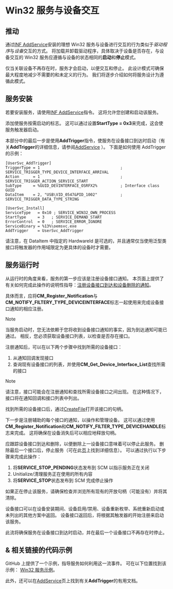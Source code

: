 # <a name="win32-services-interacting-with-devices"></a>Win32 服务与设备交互

## <a name="motivation"></a>推动

通过[INF AddService](https://docs.microsoft.com/windows-hardware/drivers/install/inf-addservice-directive)安装的理想 Win32 服务与设备进行交互的行为类似于*驱动程序*与*设备*交互的方式。  将加载并卸载驱动程序，具体取决于设备是否存在，与设备交互的 Win32 服务应遵循与设备的状态相同的**启动**和**停止**模式。  

仅当关联设备不再存在时，服务才会启动，以便交互和停止。  此设计模式可确保最大程度地减少不需要的和未定义的行为。  我们将逐步介绍如何将服务设计为遵循此模式。

## <a name="service-install"></a>服务安装

若要安装服务，请使用[INF AddService](https://docs.microsoft.com/windows-hardware/drivers/install/inf-addservice-directive)指令。  这将允许您创建和启动该服务。

添加使服务按需启动的标志。  这可以通过设置**StartType = 0x3**来完成，这会使服务触发器启动。

本部分中的最后一步是使用**AddTrigger**指令，使服务在设备接口到达时启动（有关**AddTrigger**的详细信息，请参阅[AddService](https://docs.microsoft.com/windows-hardware/drivers/install/inf-addservice-directive) ）。  下面是如何使用 AddTrigger 的示例：

```
[UserSvc_AddTrigger]
TriggerType = 1                                   ; SERVICE_TRIGGER_TYPE_DEVICE_INTERFACE_ARRIVAL
Action      = 1                                   ; SERVICE_TRIGGER_ACTION_SERVICE_START
SubType     = %GUID_DEVINTERFACE_OSRFX2%          ; Interface class GUID
DataItem    = 2, "USB\VID_0547&PID_1002"          ; SERVICE_TRIGGER_DATA_TYPE_STRING

[UserSvc_Install]
ServiceType   = 0x10 ; SERVICE_WIN32_OWN_PROCESS
StartType     = 3   ; SERVICE_DEMAND_START
ErrorControl  = 0   ; SERVICE_ERROR_IGNORE
ServiceBinary = %13%\oemsvc.exe
AddTrigger    = UserSvc_AddTrigger

```
请注意，在 DataItem 中指定的 HardwareId 是可选的，并且通常仅当使用泛型类接口将触发器的作用域限定为更具体的设备时才需要。  

## <a name="service-runtime"></a>服务运行时
    
从运行时的角度来看，服务的第一步应该是注册设备接口通知。  本页面上提供了有关如何完成此操作的说明性指导：[注册设备接口到达和设备删除的通知](https://docs.microsoft.com/windows-hardware/drivers/install/registering-for-notification-of-device-interface-arrival-and-device-removal)。

具体而言，应将**CM_Register_Notification**与**CM_NOTIFY_FILTERY_TYPE_DEVICEINTERFACE**标志一起使用来完成设备接口通知的相应注册。

>[!NOTE]
>当服务启动时，您无法依赖于您将收到设备接口通知的事实，因为到达通知可能已通过。 相反，您必须获取设备接口列表，以检查是否存在接口。

注册通知后，可以在以下两个步骤中找到所需的设备接口：

1. 从通知回调发现接口
2. 查询现有设备接口的列表，并使用**CM_Get_Device_Interface_List**查找所需的接口

>[!NOTE] 
>请注意，接口可能会在注册通知和查找所需设备接口之间出现。  在这种情况下，接口将在通知回调和接口列表中列出。

找到所需的设备接口后，通过[CreateFile](https://docs.microsoft.com/windows/desktop/api/fileapi/nf-fileapi-createfilea)打开该接口的句柄。  

下一步是注册辅助的每个接口的通知，以操作和管理设备。 这可以通过使用**CM_Register_Notification**和**CM_NOTIFY_FILTER_TYPE_DEVICEHANDLE**标志来完成。  这将确保在设备消失后可以相应地释放句柄。

应跟踪设备接口到达和删除，以便删除上一设备接口意味着可以停止此服务。  删除最后一个接口后，停止服务（可在此[页](https://docs.microsoft.com/windows/desktop/Services/service-servicemain-function)上找到详细信息）。 可以通过执行以下步骤来完成此操作：

1. 将**SERVICE_STOP_PENDING**状态发布到 SCM 以指示服务正在关闭
2. Unitialize/清理服务正在使用的所有内容
3. 将**SERVICE_STOP**状态发布到 SCM 完成停止操作

如果正在停止该服务，请确保检查并浏览所有现有的开放句柄（可能没有）并将其清除。 
  
设备接口可以在设备安装期间、设备启用/禁用、设备重新枚举、系统重新启动或未列出的其他方案中返回。  设备接口返回后，将根据其触发器的开始注册来启动该服务。

此流将确保服务在设备接口到达时启动，并在最后一个设备接口不再存在时停止。

## <a name="code-sample--related-links"></a>& 相关链接的代码示例

GitHub 上提供了一个示例，指导服务如何利用这一流事件。  可在以下位置找到该示例： [Win32 服务示例](https://github.com/microsoft/Windows-driver-samples/tree/master/general/DCHU/osrfx2_DCHU_base/osrfx2_DCHU_usersvc)。

此外，还可以在[AddService](https://docs.microsoft.com/windows-hardware/drivers/install/inf-addservice-directive)页上找到有关**AddTrigger**的有用文档。
